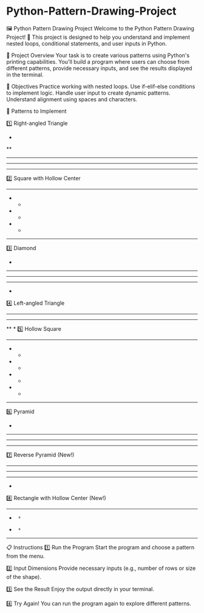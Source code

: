 # Python-Pattern-Drawing-Project
🖼️ Python Pattern Drawing Project
Welcome to the Python Pattern Drawing Project! 🎉 This project is designed to help you understand and implement nested loops, conditional statements, and user inputs in Python.

📝 Project Overview
Your task is to create various patterns using Python's printing capabilities. You'll build a program where users can choose from different patterns, provide necessary inputs, and see the results displayed in the terminal.

🎯 Objectives
Practice working with nested loops.
Use if-elif-else conditions to implement logic.
Handle user input to create dynamic patterns.
Understand alignment using spaces and characters.

🚀 Patterns to Implement

1️⃣ Right-angled Triangle

*
**
***
****
*****
2️⃣ Square with Hollow Center

*****
*   *
*   *
*   *
*****
3️⃣ Diamond

  *
 ***
*****
 ***
  *
4️⃣ Left-angled Triangle

****
***
**
*
5️⃣ Hollow Square

******
*    *
*    *
*    *
*    *
******
6️⃣ Pyramid

   *
  ***
 *****
*******
7️⃣ Reverse Pyramid (New!)

*******
 *****
  ***
   *
8️⃣ Rectangle with Hollow Center (New!)

********
*      *
*      *
********
📋 Instructions
1️⃣ Run the Program
Start the program and choose a pattern from the menu.

2️⃣ Input Dimensions
Provide necessary inputs (e.g., number of rows or size of the shape).

3️⃣ See the Result
Enjoy the output directly in your terminal.

4️⃣ Try Again!
You can run the program again to explore different patterns.

